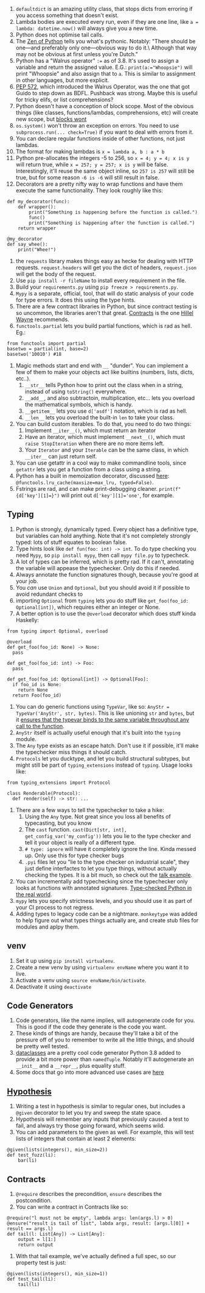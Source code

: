 1. `defaultdict` is an amazing utility class, that stops dicts from erroring if you access something that doesn't exist.
1. Lambda bodies are executed every run, even if they are one line, like `a = lambda: datetime.now()` will always give you a new time.
1. Python does not optimise tail calls.
1. The [Zen of Python](https://www.python.org/dev/peps/pep-0020/) tells you what's pythonic. Notably: "There should be one—and preferably only one—obvious way to do it.\ Although that way may not be obvious at first unless you're Dutch."
1. Python has a "Walrus operator" `:=` as of 3.8. It's used to assign a variable and return the assigned value. E.G.: `print(a:="Whoopsie")` will print "Whoopsie" and also assign that to `a`. This is similar to assignment in other languages, but more explicit.
1. [PEP 572](https://www.python.org/dev/peps/pep-0572/), which introduced the Walrus Operator, was the one that got Guido to step down as BDFL. Pushback was strong. Maybe this is useful for tricky elifs, or list comprehensions?
1. Python doesn't have a conception of block scope. Most of the obvious things (like classes, functions/lambdas, comprehensions, etc) will create new scope, but [blocks wont](https://stackoverflow.com/a/6167952)
1. `os.system()` won't throw an exception on errors. You need to use `subprocess.run(... check=True)` if you want to deal with errors from it.
1. You can declare regular functions inside of other functions, not just lambdas.
1. The format for making lambdas is `x = lambda a, b : a * b`
1. Python pre-allocates the integers -5 to 256, so `x = 4; y = 4; x is y` will return true, while `x = 257; y = 257; x is y` will be false. Interestingly, it'll reuse the same object inline, so `257 is 257` will still be true, but for some reason `-6 is -6` will still result in false.
1. Decorators are a pretty nifty way to wrap functions and have them execute the same functionality. They look roughly like this:
```
def my_decorator(func):
    def wrapper():
        print("Something is happening before the function is called.")
        func()
        print("Something is happening after the function is called.")
    return wrapper

@my_decorator
def say_whee():
    print("Whee!")
```
1. the `requests` library makes things easy as hecke for dealing with HTTP requests. `request.headers` will get you the dict of headers, `request.json` will get the body of the request.
1. Use `pip install -r fileName` to install every requirement in the file.
1. Build your `requirements.py` using `pip freeze > requirements.py`.
1. `Mypy` is a separate, official, tool, that will do static analysis of your code for type errors. It does this using the type hints.
1. There are a few contract libraries in Python, but since contract testing is so uncommon, the libraries aren't that great. [Contracts](https://github.com/deadpixi/contracts) is the one [Hillel Wayne](https://www.youtube.com/watch?v=MYucYon2-lk) recommends.
1. `functools.partial` lets you build partial functions, which is rad as hell. Eg.:
```
from functools import partial
basetwo = partial(int, base=2)
basetwo('10010') #18
```
1. Magic methods start and end with `__` "dunder". You can implement a few of them to make your objects act like builtins (numbers, lists, dicts, etc..).
 	1. `__str__` tells Python how to print out the class when in a string, instead of using `toString()` everywhere.
	1. `__add__`, and also subtractoin, multiplication, etc... lets you overload the mathematical symbols, which is handy.
	1. `__getitem__` lets you use `d['asdf']` notation, which is rad as hell.
	1. `__len__` lets you overload the built-in `len` to take your class.
1. You can build custom iterables. To do that, you need to do two things:
	1. Implement `__iter__()`, which must return an iterator
	1. Have an iterator, which must implement `__next__()`, which must `raise StopIteration` when there are no more items left.
	1. Your `Iterator` and your `Iterable` can be the same class, in which `__iter__` can just return self.
1. You can use getattr in a cool way to make commandline tools, since `getattr` lets you get a function from a class using a string.
1. Python has a built in memoization decorator, discussed [here](https://hackeregg.github.io/2020/06/03/Speeding-up-function-calls-with-just-one-line-in-Python.html): `@functools.lru_cache(maxsize=max_lru, typed=False)`.
1. Fstrings are rad, and can make print-debugging cleaner. `print(f"{d['key'][1]=}")` will print out `d['key'][1]='one'`, for example.


## Typing
1. Python is strongly, dynamically typed. Every object has a definitive type, but variables can hold anything. Note that it's not completely strongly typed: lots of stuff equates to boolean false.
1. Type hints look like `def fun(foo: int) -> int`. To do type checking you need `Mypy`, so `pip install mypy`, then call `mypy file.py` to typecheck.
1. A lot of types can be inferred, which is pretty rad. If it can't, annotating the variable will appease the typechecker. Only do this if needed.
1. Always annotate the function signatures though, because you're good at your job.
1. You *can* use `Union` and `Optional`, but you should avoid it if possible to avoid redundant checks to 
1. importing `Optional` from `typing` lets you do stuff like `get_foo(foo_id: Optional[int])`, which requires either an integer or None.
1. A better option is to use  the `@overload` decorator which does stuff kinda Haskelly:
```
from typing import Optional, overload

@overload
def get_foo(foo_id: None) -> None:
  pass

def get_foo(foo_id: int) -> Foo:
  pass

def get_foo(foo_id: Optional[int]) -> Optional[Foo]:
  if foo_id is None:
    return None
  return Foo(foo_id)
```
1. You can do generic functions using `TypeVar`, like so: `AnyStr = TypeVar('AnyStr', str, bytes)`. This is like unioning `str` and `bytes`, but it [ensures that the typevar binds to the same variable throughout any call to the function](https://youtu.be/pMgmKJyWKn8?t=861s).
1. `AnyStr` itself is actually useful enough that it's built into the `typing` module.
1. The `Any` type exists as an escape hatch. Don't use it if possible, it'll make the typechecker miss things it should catch.
1. `Protocols` let you ducktype, and let you build structural subtypes, but might still be part of `typing_extensions` instead of `typing`. Usage looks like:
```
from typing_extensions import Protocol

class Renderable(Protocol):
  def render(self) -> str: ...
```
1. There are a few ways to tell the typechecker to take a hike:
	1. Using the `Any` type. Not great since you loss all benefits of typecasting, but you know
	1. The `cast` function. `cast(Dict[str, int], get_config_var('my_config'))` lets you lie to the type checker and tell it your object is really of a different type.
	1. `# type: ignore` will have it completely ignore the line. Kinda messed up. Only use this for type checker bugs
	1. `.pyi` files let you "lie to the type checker on industrial scale", they just define interfactes to let you type things, without actually checking the types. It is a bit much, so check out the [talk example](https://youtu.be/pMgmKJyWKn8?t=1299).
1. You can incrementally add typechecking since the typechecker only looks at functions with annotated signatures. [Type-checked Python in the real world](https://youtu.be/pMgmKJyWKn8?t=1480). 
1. `mypy` lets you specify strictness levels, and you should use it as part of your CI process to not regress.
1. Adding types to legacy code can be a nightmare. `monkeytype` was added to help figure out what types things actually are, and create stub files for modules and aplpy them.

## venv
1. Set it up using `pip install virtualenv`.
1. Create a new venv by using `virtualenv envName` where you want it to live.
1. Activate a venv using `source envName/bin/activate`.
1. Deactivate it using `deactivate`

## Code Generators
1. Code generators, like the name implies, will autogenerate code for you. This is good if the code they generate is the code you want.
1. These kinds of things are handy, because they'll take a bit of the pressure off of you to remember to write all the little things, and should be pretty well tested.
1. [dataclasses](https://docs.python.org/3/library/dataclasses.html) are a pretty cool code generator Python 3.8 added to provide a bit more power than `namedTuple`. Notably it'll autogenerate an `__init__` and a `__repr__`, plus equality stuff.
1. Some docs that go into more advanced use cases are [here](https://www.dropbox.com/s/m8pwkkz43qz5pgt/HettingerPycon2018.pdf)

## [Hypothesis](hypothesis.works)
1. Writing a test in hypothesis is similar to regular ones, but includes a `@given` decorator to let you try and sweep the state space.
1. Hypothesis will remember any inputs that previously caused a test to fail, and always try those going forward, which seems wild.
1. You can add parameters to the given as well. For example, this will test lists of integers that contain at least 2 elements:
```
@given(lists(integers(), min_size=2))
def test_fuzz(li):
	bar(li)
```

## Contracts
1. `@require` describes the precondition, `ensure` describes the postcondition.
1. You can write a contract in Contracts like so:
```
@require("l must not be empty", lambda args: len(args.l) > 0)
@ensure("result is tail of list", labda args, result: [args.l[0]] + result == args.l)
def tail(l: List[Any]) -> List[Any]:
	output = l[1:]
	return output
```
1. With that tail example, we've actually defined a full spec, so our property test is just:
```
@given(lists(integers(), min_size=1))
def test_tail(li):
	tail(li)
```
